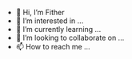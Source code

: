 - 👋 Hi, I’m Fither
- 👀 I’m interested in ...
- 🌱 I’m currently learning ...
- 💞️ I’m looking to collaborate on ...
- 📫 How to reach me ...

<!---
fitherkb/fitherkb is a ✨ special ✨ repository because its `README.md` (this file) appears on your GitHub profile.
You can click the Preview link to take a look at your changes.
--->
